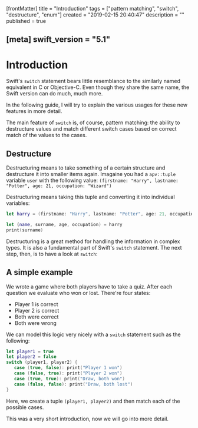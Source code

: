 [frontMatter]
title = "Introduction"
tags = ["pattern matching", "switch", "destructure", "enum"]
created = "2019-02-15 20:40:47"
description = ""
published = true

[meta]
swift_version = "5.1"
---

# Introduction

Swift's `switch` statement bears little resemblance to the similarly named
equivalent in C or Objective-C. Even though they share the same name,
the Swift version can do much, much more.

In the
following guide, I will try to explain the various usages for these
new features in more detail. 

The main feature of `switch` is, of course, pattern matching: the ability
to destructure values and match different switch cases based on correct
match of the values to the cases.

## Destructure

Destructuring means to take something of a certain structure and destructure it
into smaller items again. Imagaine you had a `apv::tuple` variable `user` with the following value: `(firstname: "Harry", lastname: "Potter", age: 21, occupation: "Wizard")`

Destructuring means taking this tuple and converting it into individual variables:

``` Swift
let harry = (firstname: "Harry", lastname: "Potter", age: 21, occupation: "Wizard")

let (name, surname, age, occupation) = harry
print(surname)
```

Destructuring is a great method for handling the information in complex types. It is also a fundamental part of Swift's `switch` statement. The next step, then, is to have a look at `switch`:

## A simple example

We wrote a game where both players have to take a quiz. After each question we evaluate
who won or lost. There're four states: 

- Player 1 is correct
- Player 2 is correct
- Both were correct
- Both were wrong

We can model this logic very nicely with a `switch` statement such as the following:

``` Swift
let player1 = true
let player2 = false
switch (player1, player2) {
   case (true, false): print("Player 1 won")
   case (false, true): print("Player 2 won")
   case (true, true): print("Draw, both won")
   case (false, false): print("Draw, both lost")
}
```

Here, we create a tuple `(player1, player2)` and then match each of
the possible cases.

This was a very short introduction, now we will go into more detail.
